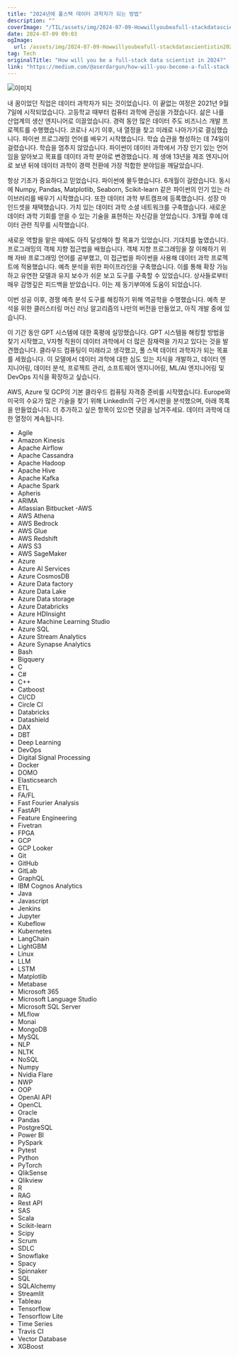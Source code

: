 ```yaml
---
title: "2024년에 풀스택 데이터 과학자가 되는 방법"
description: ""
coverImage: "/TIL/assets/img/2024-07-09-Howwillyoubeafull-stackdatascientistin2024_0.png"
date: 2024-07-09 09:03
ogImage:
  url: /assets/img/2024-07-09-Howwillyoubeafull-stackdatascientistin2024_0.png
tag: Tech
originalTitle: "How will you be a full-stack data scientist in 2024?"
link: "https://medium.com/@aserdargun/how-will-you-become-a-full-stack-data-scientist-in-2024-d1cecb471782"
---
```


![이미지](/TIL/assets/img/2024-07-09-Howwillyoubeafull-stackdatascientistin2024_0.png)

내 꿈이었던 직업은 데이터 과학자가 되는 것이었습니다. 이 끝없는 여정은 2021년 9월 7일에 시작되었습니다. 고등학교 때부터 컴퓨터 과학에 관심을 가졌습니다. 삶은 나를 산업계의 생산 엔지니어로 이끌었습니다. 경력 동안 많은 데이터 주도 비즈니스 개발 프로젝트를 수행했습니다. 코로나 시기 이후, 내 열정을 찾고 미래로 나아가기로 결심했습니다. 파이썬 프로그래밍 언어를 배우기 시작했습니다. 학습 습관을 형성하는 데 74일이 걸렸습니다. 학습을 멈추지 않았습니다. 파이썬이 데이터 과학에서 가장 인기 있는 언어임을 알아보고 목표를 데이터 과학 분야로 변경했습니다. 제 생애 13년을 제조 엔지니어로 보낸 뒤에 데이터 과학이 경력 전환에 가장 적합한 분야임을 깨달았습니다.

항상 기초가 중요하다고 믿었습니다. 파이썬에 몰두했습니다. 6개월이 걸렸습니다. 동시에 Numpy, Pandas, Matplotlib, Seaborn, Scikit-learn 같은 파이썬의 인기 있는 라이브러리를 배우기 시작했습니다. 또한 데이터 과학 부트캠프에 등록했습니다. 성장 마인드셋을 채택했습니다. 가치 있는 데이터 과학 소셜 네트워크를 구축했습니다. 새로운 데이터 과학 기회를 얻을 수 있는 기술을 표현하는 자신감을 얻었습니다. 3개월 후에 데이터 관련 직무를 시작했습니다.

새로운 역할을 맡은 때에도 아직 달성해야 할 목표가 있었습니다. 기대치를 높였습니다. 프로그래밍의 객체 지향 접근법을 배웠습니다. 객체 지향 프로그래밍을 잘 이해하기 위해 자바 프로그래밍 언어를 공부했고, 이 접근법을 파이썬을 사용해 데이터 과학 프로젝트에 적용했습니다. 예측 분석을 위한 파이프라인을 구축했습니다. 이를 통해 확장 가능하고 유연한 모델과 유지 보수가 쉬운 보고 도구를 구축할 수 있었습니다. 상사들로부터 매우 감명깊은 피드백을 받았습니다. 이는 제 동기부여에 도움이 되었습니다.

<div class="content-ad"></div>

이번 성공 이후, 경쟁 예측 분석 도구를 해킹하기 위해 역공학을 수행했습니다. 예측 분석을 위한 클러스터링 머신 러닝 알고리즘의 나만의 버전을 만들었고, 아직 개발 중에 있습니다.

이 기간 동안 GPT 시스템에 대한 혹평에 실망했습니다. GPT 시스템을 해킹할 방법을 찾기 시작했고, V자형 직원이 데이터 과학에서 더 많은 잠재력을 가지고 있다는 것을 발견했습니다. 클라우드 컴퓨팅이 미래라고 생각했고, 풀 스택 데이터 과학자가 되는 목표를 세웠습니다. 이 모델에서 데이터 과학에 대한 심도 있는 지식을 개발하고, 데이터 엔지니어링, 데이터 분석, 프로젝트 관리, 소프트웨어 엔지니어링, ML/AI 엔지니어링 및 DevOps 지식을 확장하고 싶습니다.

AWS, Azure 및 GCP의 기본 클라우드 컴퓨팅 자격증 준비를 시작했습니다. Europe와 미국의 수요가 많은 기술을 찾기 위해 LinkedIn의 구인 게시판을 분석했으며, 아래 목록을 만들었습니다. 더 추가하고 싶은 항목이 있으면 댓글을 남겨주세요. 데이터 과학에 대한 열정이 계속됩니다.

- Agile
- Amazon Kinesis
- Apache Airflow
- Apache Cassandra
- Apache Hadoop
- Apache Hive
- Apache Kafka
- Apache Spark
- Apheris
- ARIMA
- Atlassian Bitbucket
  -AWS
- AWS Athena
- AWS Bedrock
- AWS Glue
- AWS Redshift
- AWS S3
- AWS SageMaker
- Azure
- Azure AI Services
- Azure CosmosDB
- Azure Data factory
- Azure Data Lake
- Azure Data storage
- Azure Databricks
- Azure HDInsight
- Azure Machine Learning Studio
- Azure SQL
- Azure Stream Analytics
- Azure Synapse Analytics
- Bash
- Bigquery
- C
- C#
- C++
- Catboost
- CI/CD
- Circle CI
- Databricks
- Datashield
- DAX
- DBT
- Deep Learning
- DevOps
- Digital Signal Processing
- Docker
- DOMO
- Elasticsearch
- ETL
- FA/FL
- Fast Fourier Analysis
- FastAPI
- Feature Engineering
- Fivetran
- FPGA
- GCP
- GCP Looker
- Git
- GitHub
- GitLab
- GraphQL
- IBM Cognos Analytics
- Java
- Javascript
- Jenkins
- Jupyter
- Kubeflow
- Kubernetes
- LangChain
- LightGBM
- Linux
- LLM
- LSTM
- Matplotlib
- Metabase
- Microsoft 365
- Microsoft Language Studio
- Microsoft SQL Server
- MLflow
- Monai
- MongoDB
- MySQL
- NLP
- NLTK
- NoSQL
- Numpy
- Nvidia Flare
- NWP
- OOP
- OpenAI API
- OpenCL
- Oracle
- Pandas
- PostgreSQL
- Power BI
- PySpark
- Pytest
- Python
- PyTorch
- QlikSense
- Qlikview
- R
- RAG
- Rest API
- SAS
- Scala
- Scikit-learn
- Scipy
- Scrum
- SDLC
- Snowflake
- Spacy
- Spinnaker
- SQL
- SQLAlchemy
- Streamlit
- Tableau
- Tensorflow
- Tensorflow Lite
- Time Series
- Travis CI
- Vector Database
- XGBoost
